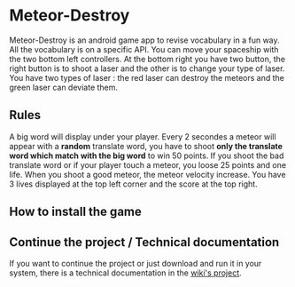 # Meteor-Destroy
Meteor-Destroy is an android game app to revise vocabulary in a fun way. All the vocabulary is on a specific API. You can move your spaceship with the two bottom left controllers. At the bottom right you have two button, the right button is to shoot a laser and the other is to change your type of laser. You have two types of laser : the red laser can destroy the meteors and the green laser can deviate them.

## Rules
A big word will display under your player. Every 2 secondes a meteor will appear with a **random** translate word, you have to shoot **only the translate word which match with the big word** to win 50 points. If you shoot the bad translate word or if your player touch a meteor, you loose 25 points and one life. When you shoot a good meteor, the meteor velocity increase. You have 3 lives displayed at the top left corner and the score at the top right.

## How to install the game

## Continue the project / Technical documentation
If you want to continue the project or just download and run it in your system, there is a technical documentation in the [wiki's project](https://github.com/gollgot/Meteor-Destroy-Vox/wiki).
